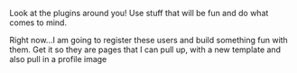 Look at the plugins around you! Use stuff that will be fun and do what comes to mind.

Right now...I am going to register these users and build something fun with them. Get it so they are pages that I can pull up, with a new template and also pull in a profile image
